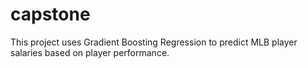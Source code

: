 # capstone

This project uses Gradient Boosting Regression to predict MLB player salaries based on player performance. 
